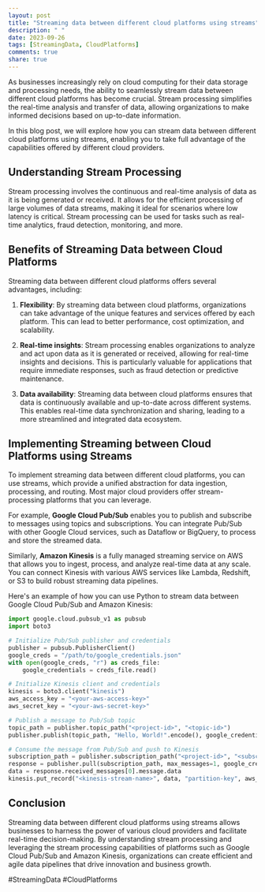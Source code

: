 ```yaml
---
layout: post
title: "Streaming data between different cloud platforms using streams"
description: " "
date: 2023-09-26
tags: [StreamingData, CloudPlatforms]
comments: true
share: true
---
```


As businesses increasingly rely on cloud computing for their data storage and processing needs, the ability to seamlessly stream data between different cloud platforms has become crucial. Stream processing simplifies the real-time analysis and transfer of data, allowing organizations to make informed decisions based on up-to-date information.

In this blog post, we will explore how you can stream data between different cloud platforms using streams, enabling you to take full advantage of the capabilities offered by different cloud providers.

## Understanding Stream Processing ##
Stream processing involves the continuous and real-time analysis of data as it is being generated or received. It allows for the efficient processing of large volumes of data streams, making it ideal for scenarios where low latency is critical. Stream processing can be used for tasks such as real-time analytics, fraud detection, monitoring, and more.

## Benefits of Streaming Data between Cloud Platforms ##
Streaming data between different cloud platforms offers several advantages, including:

1. **Flexibility**: By streaming data between cloud platforms, organizations can take advantage of the unique features and services offered by each platform. This can lead to better performance, cost optimization, and scalability.

2. **Real-time insights**: Stream processing enables organizations to analyze and act upon data as it is generated or received, allowing for real-time insights and decisions. This is particularly valuable for applications that require immediate responses, such as fraud detection or predictive maintenance.

3. **Data availability**: Streaming data between cloud platforms ensures that data is continuously available and up-to-date across different systems. This enables real-time data synchronization and sharing, leading to a more streamlined and integrated data ecosystem.

## Implementing Streaming between Cloud Platforms using Streams ##

To implement streaming data between different cloud platforms, you can use streams, which provide a unified abstraction for data ingestion, processing, and routing. Most major cloud providers offer stream-processing platforms that you can leverage.

For example, **Google Cloud Pub/Sub** enables you to publish and subscribe to messages using topics and subscriptions. You can integrate Pub/Sub with other Google Cloud services, such as Dataflow or BigQuery, to process and store the streamed data.

Similarly, **Amazon Kinesis** is a fully managed streaming service on AWS that allows you to ingest, process, and analyze real-time data at any scale. You can connect Kinesis with various AWS services like Lambda, Redshift, or S3 to build robust streaming data pipelines.

Here's an example of how you can use Python to stream data between Google Cloud Pub/Sub and Amazon Kinesis:

```python
import google.cloud.pubsub_v1 as pubsub
import boto3

# Initialize Pub/Sub publisher and credentials
publisher = pubsub.PublisherClient()
google_creds = "/path/to/google_credentials.json"
with open(google_creds, "r") as creds_file:
    google_credentials = creds_file.read()

# Initialize Kinesis client and credentials
kinesis = boto3.client("kinesis")
aws_access_key = "<your-aws-access-key>"
aws_secret_key = "<your-aws-secret-key>"

# Publish a message to Pub/Sub topic
topic_path = publisher.topic_path("<project-id>", "<topic-id>")
publisher.publish(topic_path, "Hello, World!".encode(), google_credentials)

# Consume the message from Pub/Sub and push to Kinesis
subscription_path = publisher.subscription_path("<project-id>", "<subscription-id>")
response = publisher.pull(subscription_path, max_messages=1, google_credentials)
data = response.received_messages[0].message.data
kinesis.put_record("<kinesis-stream-name>", data, "partition-key", aws_access_key, aws_secret_key)
```

## Conclusion ##
Streaming data between different cloud platforms using streams allows businesses to harness the power of various cloud providers and facilitate real-time decision-making. By understanding stream processing and leveraging the stream processing capabilities of platforms such as Google Cloud Pub/Sub and Amazon Kinesis, organizations can create efficient and agile data pipelines that drive innovation and business growth.

#StreamingData #CloudPlatforms